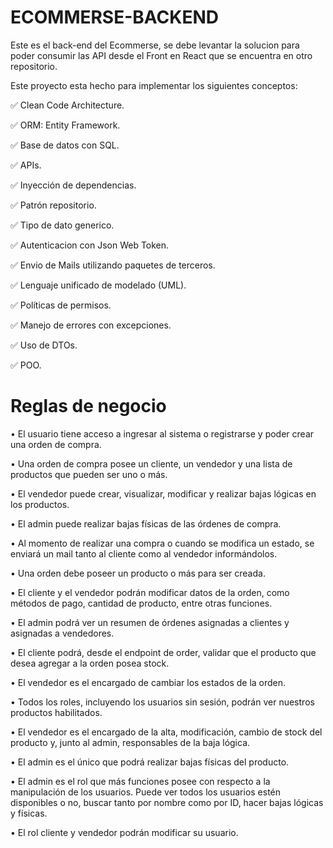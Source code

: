 # ECOMMERSE-BACKEND
Este es el back-end del Ecommerse, se debe levantar la solucion para poder consumir las API desde el Front en React que se encuentra en otro repositorio.

Este proyecto esta hecho para implementar los siguientes conceptos:

✅ Clean Code Architecture.

✅ ORM: Entity Framework.

✅ Base de datos con SQL.

✅ APIs.

✅ Inyección de dependencias.

✅ Patrón repositorio.

✅ Tipo de dato generico.

✅ Autenticacion con Json Web Token.

✅ Envio de Mails utilizando paquetes de terceros.

✅ Lenguaje unificado de modelado (UML).

✅ Políticas de permisos.

✅ Manejo de errores con excepciones.

✅ Uso de DTOs.

✅ POO.

# Reglas de negocio

• El usuario tiene acceso a ingresar al sistema o registrarse y poder crear una orden de compra.

• Una orden de compra posee un cliente, un vendedor y una lista de productos que pueden ser uno o más.

• El vendedor puede crear, visualizar, modificar y realizar bajas lógicas en los productos.

• El admin puede realizar bajas físicas de las órdenes de compra.

• Al momento de realizar una compra o cuando se modifica un estado, se enviará un mail tanto al cliente como al vendedor informándolos.

• Una orden debe poseer un producto o más para ser creada.

• El cliente y el vendedor podrán modificar datos de la orden, como métodos de pago, cantidad de producto, entre otras funciones.

• El admin podrá ver un resumen de órdenes asignadas a clientes y asignadas a vendedores.

• El cliente podrá, desde el endpoint de order, validar que el producto que desea agregar a la orden posea stock.

• El vendedor es el encargado de cambiar los estados de la orden.

• Todos los roles, incluyendo los usuarios sin sesión, podrán ver nuestros productos habilitados.

• El vendedor es el encargado de la alta, modificación, cambio de stock del producto y, junto al admin, responsables de la baja lógica.

• El admin es el único que podrá realizar bajas físicas del producto.

• El admin es el rol que más funciones posee con respecto a la manipulación de los usuarios. Puede ver todos los usuarios estén disponibles o no, buscar tanto por nombre como por ID, hacer bajas lógicas y físicas.

• El rol cliente y vendedor podrán modificar su usuario.
